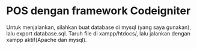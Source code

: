 <h1>POS dengan framework Codeigniter</h1>

Untuk menjalankan, silahkan buat database di mysql (yang saya gunakan), lalu export database.sql. Taruh file di xampp/htdocs/, lalu jalankan dengan xampp aktif(Apache dan mysql).


